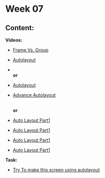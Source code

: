 # Week 07

## Content:
 
 **Videos:**
- [Frame Vs. Group](https://youtu.be/VJD1SvXEXE4?si=4UIiptuAjeYaleJkt)
 - [Autolayout](https://www.youtube.com/watch?v=-6Cd0r3taRogit)
 - **<br>or<br>**
- [Autolayout](https://youtu.be/3L_PRtlDyAg?si=UFNd9u-jwVvCkkYu)
- [ Advance Autolayout](https://www.youtube.com/watch?v=EEfqMYcCexo&list=PLjzhiGLyugKynpBi7v2AWMCJgTrRI6Ne-&index=16)

  **<br>or<br>**
- [Auto Layout Part1](https://drive.google.com/file/d/1is05XUjoefPOFnNtbFg88bpg6NnSUoXQ/view?usp=drive_link)
- [Auto Layout Part1](https://drive.google.com/file/d/1fIUXLLkLxjXeEBqFvCXuGnYz96OTyjGJ/view?usp=drive_link)
- [Auto Layout Part1](https://drive.google.com/file/d/1BW42Hhdzk6NtNEyr4Ul0MWKQk2hHKYr1/view?usp=drive_link)
- [Auto Layout Part1](https://drive.google.com/file/d/1Jfkcnw_asXPQQy8drKd4qKeB5r9Jfef2/view?usp=drive_link)

 **Task:**
- [Try To make this screen using autolayout](https://www.instagram.com/p/C1lx7oCtOUf/?igsh=MTFuMDM5Z3Jhemo4cA%3D%3D)
